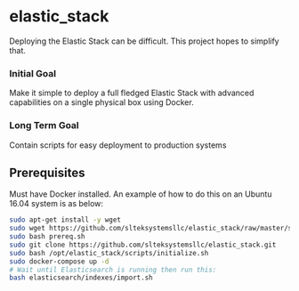 # elastic_stack

Deploying the Elastic Stack can be difficult. This project hopes to simplify that.

### Initial Goal

Make it simple to deploy a full fledged Elastic Stack with advanced capabilities on a single physical box using Docker.

### Long Term Goal

Contain scripts for easy deployment to production systems

## Prerequisites
Must have Docker installed. An example of how to do this on an Ubuntu 16.04 system is as below:

```bash
sudo apt-get install -y wget
sudo wget https://github.com/slteksystemsllc/elastic_stack/raw/master/scripts/prereq.sh
sudo bash prereq.sh
sudo git clone https://github.com/slteksystemsllc/elastic_stack.git
sudo bash /opt/elastic_stack/scripts/initialize.sh
sudo docker-compose up -d
# Wait until Elasticsearch is running then run this:
bash elasticsearch/indexes/import.sh
```

